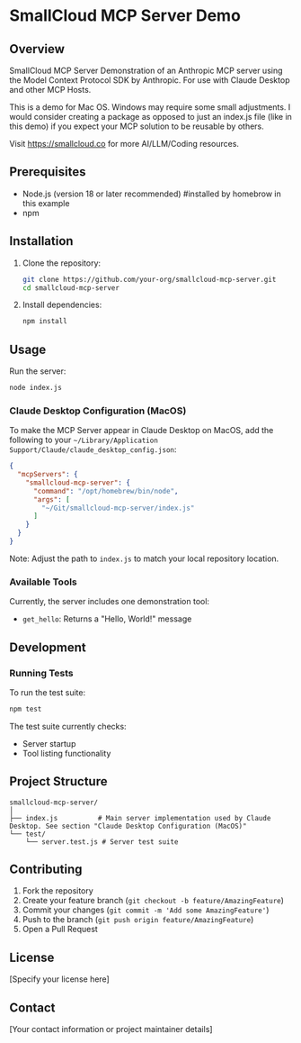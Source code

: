 # SmallCloud MCP Server Demo

## Overview

SmallCloud MCP Server Demonstration of an Anthropic MCP server using the Model Context Protocol SDK by Anthropic. For use with Claude Desktop and other MCP Hosts.

This is a demo for Mac OS. Windows may require some small adjustments. I would consider creating a package as opposed to just an index.js file (like in this demo) if you expect your MCP solution to be reusable by others.

Visit https://smallcloud.co for more AI/LLM/Coding resources. 

## Prerequisites

- Node.js (version 18 or later recommended) #installed by homebrow in this example
- npm


## Installation

1. Clone the repository:
   ```bash
   git clone https://github.com/your-org/smallcloud-mcp-server.git
   cd smallcloud-mcp-server
   ```

2. Install dependencies:
   ```bash
   npm install
   ```

## Usage

Run the server:
```bash
node index.js
```

### Claude Desktop Configuration (MacOS)

To make the MCP Server appear in Claude Desktop on MacOS, add the following to your `~/Library/Application Support/Claude/claude_desktop_config.json`:

```json
{
  "mcpServers": {
    "smallcloud-mcp-server": {
      "command": "/opt/homebrew/bin/node",
      "args": [
        "~/Git/smallcloud-mcp-server/index.js"
      ]
    }
  }
}
```

Note: Adjust the path to `index.js` to match your local repository location.

### Available Tools

Currently, the server includes one demonstration tool:
- `get_hello`: Returns a "Hello, World!" message

## Development

### Running Tests

To run the test suite:
```bash
npm test
```

The test suite currently checks:
- Server startup
- Tool listing functionality

## Project Structure

```
smallcloud-mcp-server/
│
├── index.js          # Main server implementation used by Claude Desktop. See section "Claude Desktop Configuration (MacOS)"
└── test/
    └── server.test.js # Server test suite
```
## Contributing

1. Fork the repository
2. Create your feature branch (`git checkout -b feature/AmazingFeature`)
3. Commit your changes (`git commit -m 'Add some AmazingFeature'`)
4. Push to the branch (`git push origin feature/AmazingFeature`)
5. Open a Pull Request

## License

[Specify your license here]

## Contact

[Your contact information or project maintainer details]
